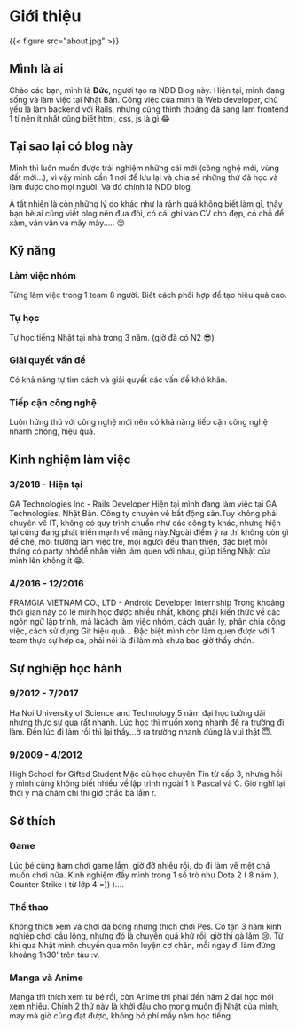 # Giới thiệu

{{< figure src="about.jpg" >}}
## Mình là ai
Chào các bạn, mình là **Đức**, người tạo ra NDD Blog này. Hiện tại, mình đang sống và làm việc tại Nhật Bản. Công việc của mình là Web developer, chủ yếu là làm backend với Rails, nhưng cũng thỉnh thoảng đá sang làm frontend 1 tí nên ít nhất cũng biết html, css, js là gì 😂

## Tại sao lại có blog này
Mình thì luôn muốn được trải nghiệm những cái mới (công nghệ mới, vùng đất mới...), vì vậy mình cần 1 nơi để lưu lại và chia sẻ những thứ đã học và làm được cho mọi người. Và đó chính là NDD blog.

À tất nhiên là còn những lý do khác như là rảnh quá không biết làm gì, thấy bạn bè ai cũng viết blog nên đua đòi, có cái ghi vào CV cho đẹp, có chỗ để xàm, vân vân và mây mây..... 😌

## Kỹ năng
### Làm việc nhóm
Từng làm việc trong 1 team 8 người. Biết cách phối hợp để tạo hiệu quả cao.

### Tự học
Tự học tiếng Nhật tại nhà trong 3 năm. (giờ đã có N2 😎)

### Giải quyết vấn đề
Có khả năng tự tìm cách và giải quyết các vấn đề khó khăn.

### Tiếp cận công nghệ
Luôn hứng thú với công nghệ mới nên có khả năng tiếp cận công nghệ nhanh chóng, hiệu quả.

## Kinh nghiệm làm việc
### 3/2018 - Hiện tại
GA Technologies Inc - Rails Developer
Hiện tại mình đang làm việc tại GA Technologies, Nhật Bản. Công ty chuyên về bất động sản.Tuy không phải chuyên về IT, không có quy trình chuẩn như các công ty khác, nhưng hiện tại cũng đang phát triển mạnh về mảng này.Ngoài điểm ý ra thì không còn gì để chê, môi trường làm việc trẻ, mọi người đều thân thiện, đặc biệt mỗi tháng có party nhỏđể nhân viên làm quen với nhau, giúp tiếng Nhật của mình lên không ít 😁.

### 4/2016 - 12/2016
FRAMGIA VIETNAM CO., LTD - Android Developer Internship
Trong khoảng thời gian này có lẽ mình học được nhiều nhất, không phải kiến thức về các ngôn ngữ lập trình, mà làcách làm việc nhóm, cách quản lý, phân chia công việc, cách sử dụng Git hiệu quả... Đặc biệt mình còn làm quen được với 1 team thực sự hợp cạ, phải nói là đi làm mà chưa bao giờ thấy chán.

## Sự nghiệp học hành
### 9/2012 - 7/2017
Ha Noi University of Science and Technology
5 năm đại học tưởng dài nhưng thực sự qua rất nhanh. Lúc học thì muốn xong nhanh để ra trường đi làm. Đến lúc đi làm rồi thì lại thấy...ờ ra trường nhanh đúng là vui thật 😇.

### 9/2009 - 4/2012
High School for Gifted Student
Mặc dù học chuyên Tin từ cấp 3, nhưng hồi ý mình cũng không biết nhiều về lập trình ngoài 1 ít Pascal và C. Giờ nghĩ lại thời ý mà chăm chỉ thì giờ chắc bá lắm r.

## Sở thích
### Game
Lúc bé cũng ham chơi game lắm, giờ đỡ nhiều rồi, do đi làm về mệt chả muốn chơi nữa. Kinh nghiệm đầy mình trong 1 số trò như Dota 2 ( 8 năm ), Counter Strike ( từ lớp 4 =)) )....

### Thể thao
Không thích xem và chơi đá bóng nhưng thích chơi Pes. Có tận 3 năm kinh nghiệp chơi cầu lông, nhưng đó là chuyện quá khứ rồi, giờ thì gà lắm 😢. Từ khi qua Nhật mình chuyển qua môn luyện cơ chân, mỗi ngày đi làm đứng khoảng 1h30' trên tàu :v.

### Manga và Anime
Manga thì thích xem từ bé rồi, còn Anime thì phải đến năm 2 đại học mới xem nhiều. Chính 2 thứ này là khởi đầu cho mong muốn đi Nhật của mình, may mà giờ cũng đạt được, không bỏ phí mấy năm học tiếng.

